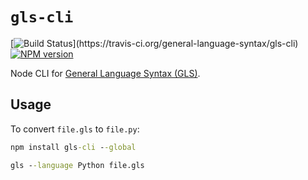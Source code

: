 # `gls-cli`

[![Build Status](https://travis-ci.org/general-language-syntax/gls-cli.svg?)](https://travis-ci.org/general-language-syntax/gls-cli)
[![NPM version](https://badge.fury.io/js/gls-cli.svg)](http://badge.fury.io/js/gls-cli)

Node CLI for [General Language Syntax (GLS)](https://github.com/general-language-syntax/GLS).

## Usage

To convert `file.gls` to `file.py`:

```cmd
npm install gls-cli --global

gls --language Python file.gls
```
